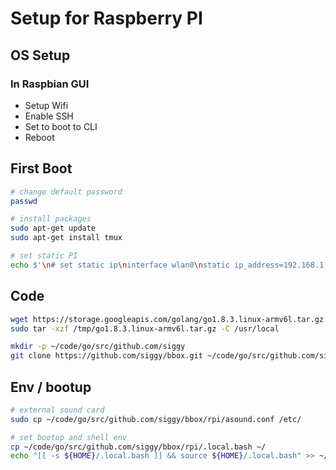 # Setup for Raspberry PI

## OS Setup

### In Raspbian GUI

- Setup Wifi
- Enable SSH
- Set to boot to CLI
- Reboot

## First Boot

```bash
# change default password
passwd

# install packages
sudo apt-get update
sudo apt-get install tmux

# set static PI
echo $'\n# set static ip\ninterface wlan0\nstatic ip_address=192.168.1.141/24\nstatic routers=192.168.1.1\nstatic domain_name_servers=192.168.1.1' | sudo tee --append /etc/dhcpcd.conf
```

## Code

```bash
wget https://storage.googleapis.com/golang/go1.8.3.linux-armv6l.tar.gz -O /tmp/go1.8.3.linux-armv6l.tar.gz
sudo tar -xzf /tmp/go1.8.3.linux-armv6l.tar.gz -C /usr/local

mkdir -p ~/code/go/src/github.com/siggy
git clone https://github.com/siggy/bbox.git ~/code/go/src/github.com/siggy/bbox
```

## Env / bootup

```bash
# external sound card
sudo cp ~/code/go/src/github.com/siggy/bbox/rpi/asound.conf /etc/

# set bootup and shell env
cp ~/code/go/src/github.com/siggy/bbox/rpi/.local.bash ~/
echo "[[ -s ${HOME}/.local.bash ]] && source ${HOME}/.local.bash" >> ~/.bashrc
```
